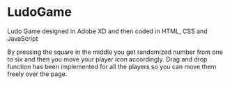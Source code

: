 # LudoGame
Ludo Game designed in Adobe XD and then coded in HTML, CSS and JavaScript

By pressing the square in the middle you get randomized number from one to six and then you move your player icon accordingly. Drag and drop function has been implemented for all the players so you can move them freely over the page. 

